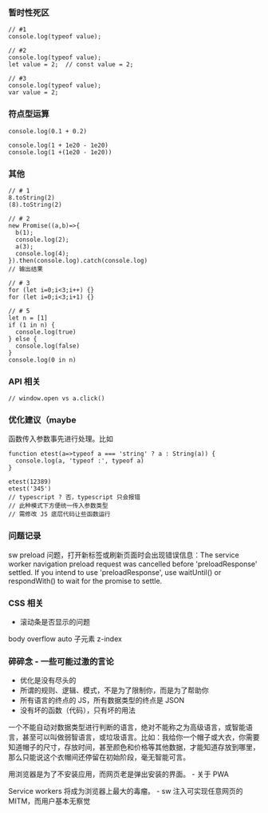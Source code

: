 ### 暂时性死区

``` JS
// #1
console.log(typeof value);

// #2
console.log(typeof value);
let value = 2;  // const value = 2;

// #3
console.log(typeof value);
var value = 2;
```

### 符点型运算

``` JS
console.log(0.1 + 0.2)

console.log(1 + 1e20 - 1e20)
console.log(1 +(1e20 - 1e20))
```

### 其他

``` JS
// # 1
8.toString(2)
(8).toString(2)

// # 2
new Promise((a,b)=>{
  b(1);
  console.log(2);
  a(3);
  console.log(4);
}).then(console.log).catch(console.log)
// 输出结果

// # 3
for (let i=0;i<3;i++) {}
for (let i=0;i<3;i+1) {}

// # 5
let n = [1]
if (1 in n) {
  console.log(true)
} else {
  console.log(false)
}
console.log(0 in n)
```

### API 相关

``` JS
// window.open vs a.click()
```

### 优化建议（maybe

函数传入参数事先进行处理。比如

``` JS
function etest(a=>typeof a === 'string' ? a : String(a)) {
  console.log(a, 'typeof :', typeof a)
}

etest(12389)
etest('345')
// typescript ? 否，typescript 只会报错
// 此种模式下方便统一传入参数类型
// 需修改 JS 底层代码让些函数运行
```

### 问题记录

sw preload 问题，打开新标签或刷新页面时会出现错误信息：The service worker navigation preload request was cancelled before 'preloadResponse' settled. If you intend to use 'preloadResponse', use waitUntil() or respondWith() to wait for the promise to settle.


### CSS 相关

- 滚动条是否显示的问题

body overflow auto
子元素 z-index

### 碎碎念 - 一些可能过激的言论

- 优化是没有尽头的
- 所谓的规则、逻辑、模式，不是为了限制你，而是为了帮助你
- 所有语言的终点的 JS，所有数据类型的终点是 JSON
- 没有坏的函数（代码），只有坏的用法

一个不能自动对数据类型进行判断的语言，绝对不能称之为高级语言，或智能语言，甚至可以叫做弱智语言，或垃圾语言。比如：我给你一个帽子或大衣，你需要知道帽子的尺寸，存放时间，甚至颜色和价格等其他数据，才能知道存放到哪里，那么只能说这个衣帽间还停留在初始阶段，毫无智能可言。

用浏览器是为了不安装应用，而网页老是弹出安装的界面。 - 关于 PWA

Service workers 将成为浏览器上最大的毒瘤。  - sw 注入可实现任意网页的 MITM，而用户基本无察觉